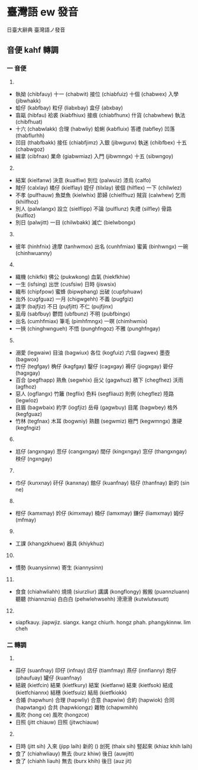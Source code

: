 # 臺灣語 ew 發音

日臺大辭典 臺灣語ノ發音

## 音便 kahf 轉調

### 一 音便

1.
* 執拗 (chibfauy) 十一 (chabwit) 接位 (chiabfuiz) 十個 (chabwex) 入學 (jibwhakk)
* 蛤仔 (kabfbay) 粒仔 (liabxbay) 盒仔 (abxbay)
* 翕甌 (hibfau) 袷裘 (kiabfhiux) 接痕 (chiabfhunx) 什貨 (chabwhew) 執法 (chibfhuat)
* 十六 (chabwlakk) 合理 (habwliy) 蛤蜊 (kabfluix) 答禮 (tabfley) 凹落 (thabflurhh)
* 凹目 (thabfbakk) 接任 (chiabfjimz) 入銀 (jibwgunx) 執迷 (chibfbex) 十五 (chabwgoz)
* 緝拿 (cibfnax) 業命 (giabwmiaz) 入門 (jibwmngx) 十五 (sibwngoy)

2.
* 結案 (kielfanw) 決意 (kualfiw) 別位 (palwuiz) 漆烏 (calfo)
* 賊仔 (calxlay) 橘仔 (kielflay) 姪仔 (tilxlay) 彼個 (hilflex) 一下 (chilwlez)
* 不孝 (pulfhauw) 魚桀魚 (kielwhix) 節婦 (chielfhuz) 賊貨 (calwhew) 乞雨 (khilfhoz)
* 別人 (palwlangx) 設立 (sielflipp) 不論 (pulflunz) 失禮 (silfley) 骨路 (kulfloz)
* 別日 (palwjitt) 一目 (chilwbakk) 滅亡 (bielwbongx)

3.
* 彼年 (hinhfnix) 達摩 (tanhwmox) 出名 (cunhfmiax) 蜜黃 (binhwngx) 一碗 (chinhwuanny)

4.
* 織機 (chikfki) 佛公 (pukwkong) 血氣 (hiekfkhiw)
* 一生 (isfsing) 出世 (cusfsiw) 日時 (jiswsix)
* 織布 (chipfpow) 蜜蜂 (bipwphang) 出破 (cupfphuaw)
* 出外 (cugfguaz) 一月 (chigwgehh) 不義 (pugfgiz)
* 識字 (bajfjiz) 不日 (pujfjitt) 不仁 (pujfjinx)
* 虱母 (sabfbuy) 鬱悶 (ubfbunz) 不明 (pubfbingx)
* 出名 (cumhfmiax) 筆毛 (pimhfmngx) 一暝 (chimhwmix)
* 一挾 (chinghwngueh) 不悟 (punghfngoz) 不雅 (punghfngay)

5.
* 溺愛 (legwaiw) 目油 (bagwiux) 各位 (kogfuiz) 六個 (lagwex) 墨壺 (bagwox)
* 竹仔 (tegfgay) 桷仔 (kagfgay) 鑿仔 (cagxgay) 褥仔 (jiogxgay) 礐仔 (hagxgay)
* 百合 (pegfhapp) 熟魚 (segwhix) 岳父 (gagwhuz) 積下 (chegfhez) 沃雨 (agfhoz)
* 惡人 (ogflangx) 竹籬 (tegflix) 色料 (segfliauz) 則例 (chegflez) 陸路 (legwloz)
* 目眉 (bagwbaix) 約字 (iogfjiz) 岳母 (gagwbuy) 目尾 (bagwbey) 格外 (kegfguaz)
* 竹林 (tegfnax) 木耳 (bogwniy) 熟麵 (segwmiz) 極門 (kegwmngx) 激硬 (kegfngiz)

6.
* 尪仔 (angxngay) 䓤仔 (cangxngay) 間仔 (kingxngay) 窓仔 (thangxngay) 秧仔 (ngxngay)

7.
* 巾仔 (kunxnay) 矸仔 (kanxnay) 館仔 (kuanfnay) 毯仔 (thanfnay) 新的 (sin ne)

8.
* 柑仔 (kamxmay) 妗仔 (kimxmay) 楠仔 (lamxmay) 鎌仔 (liamxmay) 姆仔 (mfmay)

9.
* 工課 (khangzkhuew) 器具 (khiykhuz)

10.
* 慣勢 (kuanysinnw) 寄生 (kiannysinn)

11.
* 食食 (chiahwliahh) 燒燒 (siurzliur) 講講 (kongflongy) 搬搬 (puannzluann) 聽聽 (thiannznia) 白白白 (pehwlehwsehh) 滑滑滑 (kutwlutwsutt)

12.
* siapfkauy. jiapwjiz. siangx. kangz chiurh. hongz phah. phangykinnw. lim cheh

### 二 轉調

1.
* 蒜仔 (suanfnay) 印仔 (infnay) 店仔 (tiamfmay) 燕仔 (innfianny) 炮仔 (phaufuay) 罐仔 (kuanfnay)
* 結親 (kietfcin) 結果 (kietfkury) 結案 (kietfanw) 結束 (kietfsok) 結成 (kietfchiannx) 結穗 (kietfsuiz) 結局 (kietfkiokk)
* 合婚 (hapwhun) 合理 (hapwliy) 合意 (hapwiw) 合約 (hapwiok) 合同 (hapwtangx) 合共 (hapwkiongz) 雜物 (chapwmihh)
* 風吹 (hong ce) 風吹 (hongzce)
* 日照 (jitt chiauw) 日照 (jitwchiauw)

2.
* 日時 (jitt sih) 入來 (jipp laih) 新的 () 刣死 (thaix sih) 竪起來 (khiaz khih laih)
* 食了 (chiahwliauy) 無去 (burz khiw) 後日 (auwjitt)
* 食了 (chiahh liauh) 無去 (burx khih) 後日 (auz jit)
